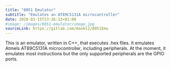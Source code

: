 ```yaml
---
title: "8051 Emulator"
subtitle: "Emulates an AT89C5131A microcontroller"
date: 2020-03-15T23:26:13+01:00
#image: /images/8051-emulator/image.jpg
sourceLink: https://gitlab.com/maxkl2/8051Emu
---
```


This is an emulator, written in C++, that executes .hex files. It emulates Atmels AT89C5131A microcontroller, including peripherals.
At the moment, it emulates most instructions but the only supported peripherals are the GPIO ports.
